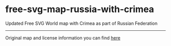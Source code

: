 # free-svg-map-russia-with-crimea
Updated Free SVG World map with Crimea as part of Russian Federation

---

Original map and license information you can find [here](https://www.amcharts.com/svg-maps/)